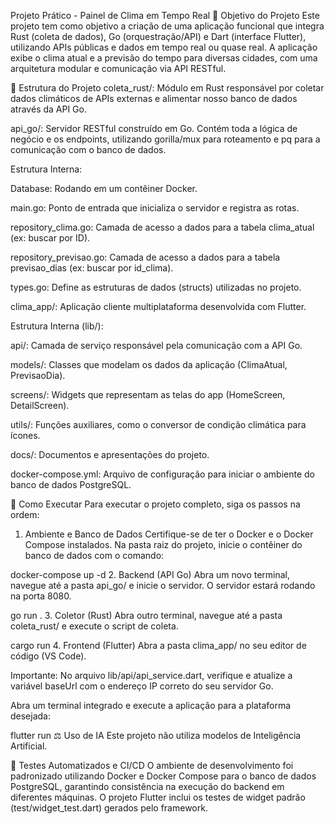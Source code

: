 Projeto Prático - Painel de Clima em Tempo Real
🎯 Objetivo do Projeto
Este projeto tem como objetivo a criação de uma aplicação funcional que integra Rust (coleta de dados), Go (orquestração/API) e Dart (interface Flutter), utilizando APIs públicas e dados em tempo real ou quase real. A aplicação exibe o clima atual e a previsão do tempo para diversas cidades, com uma arquitetura modular e comunicação via API RESTful.

🧩 Estrutura do Projeto
coleta_rust/: Módulo em Rust responsável por coletar dados climáticos de APIs externas e alimentar nosso banco de dados através da API Go.

api_go/: Servidor RESTful construído em Go. Contém toda a lógica de negócio e os endpoints, utilizando gorilla/mux para roteamento e pq para a comunicação com o banco de dados.

Estrutura Interna:

Database: Rodando em um contêiner Docker.

main.go: Ponto de entrada que inicializa o servidor e registra as rotas.

repository_clima.go: Camada de acesso a dados para a tabela clima_atual (ex: buscar por ID).

repository_previsao.go: Camada de acesso a dados para a tabela previsao_dias (ex: buscar por id_clima).

types.go: Define as estruturas de dados (structs) utilizadas no projeto.

clima_app/: Aplicação cliente multiplataforma desenvolvida com Flutter.

Estrutura Interna (lib/):

api/: Camada de serviço responsável pela comunicação com a API Go.

models/: Classes que modelam os dados da aplicação (ClimaAtual, PrevisaoDia).

screens/: Widgets que representam as telas do app (HomeScreen, DetailScreen).

utils/: Funções auxiliares, como o conversor de condição climática para ícones.

docs/: Documentos e apresentações do projeto.

docker-compose.yml: Arquivo de configuração para iniciar o ambiente do banco de dados PostgreSQL.

🚀 Como Executar
Para executar o projeto completo, siga os passos na ordem:

1. Ambiente e Banco de Dados
Certifique-se de ter o Docker e o Docker Compose instalados. Na pasta raiz do projeto, inicie o contêiner do banco de dados com o comando:

docker-compose up -d
2. Backend (API Go)
Abra um novo terminal, navegue até a pasta api_go/ e inicie o servidor. O servidor estará rodando na porta 8080.

go run .
3. Coletor (Rust)
Abra outro terminal, navegue até a pasta coleta_rust/ e execute o script de coleta.

cargo run
4. Frontend (Flutter)
Abra a pasta clima_app/ no seu editor de código (VS Code).

Importante: No arquivo lib/api/api_service.dart, verifique e atualize a variável baseUrl com o endereço IP correto do seu servidor Go.

Abra um terminal integrado e execute a aplicação para a plataforma desejada:

flutter run
⚖ Uso de IA
Este projeto não utiliza modelos de Inteligência Artificial.

🧪 Testes Automatizados e CI/CD
O ambiente de desenvolvimento foi padronizado utilizando Docker e Docker Compose para o banco de dados PostgreSQL, garantindo consistência na execução do backend em diferentes máquinas. O projeto Flutter inclui os testes de widget padrão (test/widget_test.dart) gerados pelo framework.
